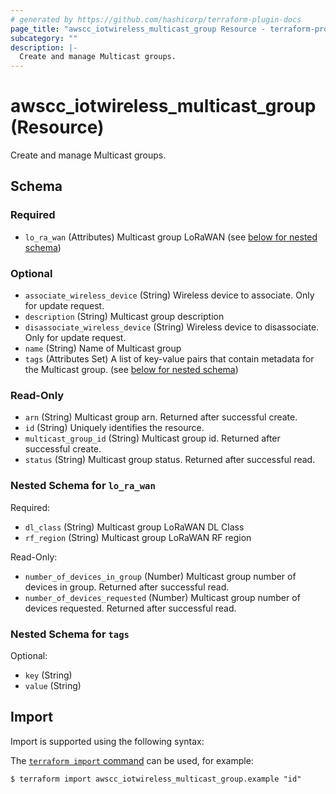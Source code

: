 ```yaml
---
# generated by https://github.com/hashicorp/terraform-plugin-docs
page_title: "awscc_iotwireless_multicast_group Resource - terraform-provider-awscc"
subcategory: ""
description: |-
  Create and manage Multicast groups.
---
```


# awscc_iotwireless_multicast_group (Resource)

Create and manage Multicast groups.



<!-- schema generated by tfplugindocs -->
## Schema

### Required

- `lo_ra_wan` (Attributes) Multicast group LoRaWAN (see [below for nested schema](#nestedatt--lo_ra_wan))

### Optional

- `associate_wireless_device` (String) Wireless device to associate. Only for update request.
- `description` (String) Multicast group description
- `disassociate_wireless_device` (String) Wireless device to disassociate. Only for update request.
- `name` (String) Name of Multicast group
- `tags` (Attributes Set) A list of key-value pairs that contain metadata for the Multicast group. (see [below for nested schema](#nestedatt--tags))

### Read-Only

- `arn` (String) Multicast group arn. Returned after successful create.
- `id` (String) Uniquely identifies the resource.
- `multicast_group_id` (String) Multicast group id. Returned after successful create.
- `status` (String) Multicast group status. Returned after successful read.

<a id="nestedatt--lo_ra_wan"></a>
### Nested Schema for `lo_ra_wan`

Required:

- `dl_class` (String) Multicast group LoRaWAN DL Class
- `rf_region` (String) Multicast group LoRaWAN RF region

Read-Only:

- `number_of_devices_in_group` (Number) Multicast group number of devices in group. Returned after successful read.
- `number_of_devices_requested` (Number) Multicast group number of devices requested. Returned after successful read.


<a id="nestedatt--tags"></a>
### Nested Schema for `tags`

Optional:

- `key` (String)
- `value` (String)

## Import

Import is supported using the following syntax:

The [`terraform import` command](https://developer.hashicorp.com/terraform/cli/commands/import) can be used, for example:

```shell
$ terraform import awscc_iotwireless_multicast_group.example "id"
```
